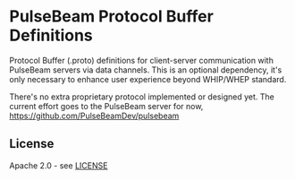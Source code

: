 # PulseBeam Protocol Buffer Definitions

Protocol Buffer (.proto) definitions for client-server communication with PulseBeam servers via data channels. This is an optional dependency, it's only necessary to enhance
user experience beyond WHIP/WHEP standard. 

There's no extra proprietary protocol implemented or designed yet. The current effort goes to the PulseBeam server for now, https://github.com/PulseBeamDev/pulsebeam

## License

Apache 2.0 - see [LICENSE](https://github.com/PulseBeamDev/pulsebeam-proto/blob/main/LICENSE)
